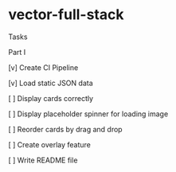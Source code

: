 # vector-full-stack

Tasks

Part I

[v] Create CI Pipeline

[v] Load static JSON data

[ ] Display cards correctly

[ ] Display placeholder spinner for loading image

[ ] Reorder cards by drag and drop

[ ] Create overlay feature

[ ] Write README file
